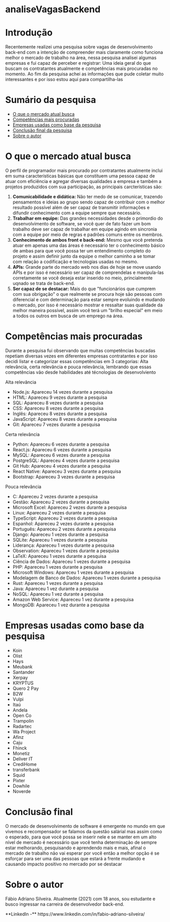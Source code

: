 <h1 allign= "center"> analiseVagasBackend </h1>

# Introdução
<p allign="center"> Recentemente realizei uma pesquisa sobre vagas de desenvolvimento back-end com a intenção de compreender mais claramente como funciona melhor o mercado de trabalho na área, nessa pesquisa analisei algumas empresas e fui capaz de perceber e registrar: Uma ideia geral do que buscam os contratantes atualmente e competências mais procuradas no momento. Ao fim da pesquisa achei as informações que pude coletar muito interessantes e por isso estou aqui para compartilha-las
</p>

Sumário da pesquisa
===================
 * [O que o mercado atual busca](https://github.com/FabioAdrianoSilveira/projetodev/blob/main/readme.md#o-que-o-mercado-atual-busca)
 * [Competências mais procuradas](#competencias)
 * [Empresas usadas como base da pesquisa](#empresas)
 * [Conclusão final da pesquisa](#conclusao)
 * [Sobre o autor](#sobreAutor)
 
# O que o mercado atual busca 
<p allign="center"> O perfil de programador mais procurado por contratantes atualmente inclui em suma características básicas que constituem uma pessoa capaz de atuar com eficiência e agregar diversas qualidades a empresa e também a projetos produzidos com sua participação, as principais carcterísticas são: 
 
1. **Comunicabilidade e didática:** Não ter medo de se comunicar, trazendo pensamentos e ideias ao grupo sendo capaz de contribuir com o melhor resultado possível além de ser capaz de transmitir informações e difundir conhecimento com a equipe sempre que necessário.
2. **Trabalhar em equipe:** Das grandes necessidades desde o primordio do desenvolvimento de software, se você quer de fato fazer um bom trabalho deve ser capaz de trabalhar em equipe agindo em sincronia com a equipe por meio de regras e padrões comuns entre os membros.
3. **Conhecimento de ambos front e back-end:** Mesmo que você pretenda atuar em apenas uma das áreas é necessário ter o conhecimento básico de ambas para que você possa ter um entendimento completo do projeto e assim definir junto da equipe o melhor caminho a se tomar com relação a codificação e tecnologias usadas no mesmo.
4. **APIs:** Grande parte do mercado web nos dias de hoje se move usando APIs e por isso é necessário ser capaz de comprendelas e manipula-las corretamente se você deseja estar inserido no meio, princialmente uqnado se trata de back-end.
5. **Ser capaz de se destacar:** Mais do que "funcionários que cumprem com sua obrigação" o que realmente se procura hoje são pessoas com diferencial e com determinação para estar sempre evoluindo e mudando o mercado, por isso é necessário mostrar e ressaltar suas qualidade da melhor maneira possível, assim você terá um "brilho especial" em meio a todos os outros em busca de um emprego na área.
</p>
 
 
 # Competências mais procuradas
 <p allign="center"> Durante a pesquisa fui observando que muitas competências buscadas repetiam diversas vezes em diferentes empresas contratantes e por isso decidi listar e categorizar essas competências em 3 categorias: Alta relevância, certa relevância e pouca relevância, lembrando que essas competências vão desde habilidades até técnologias de desenvolviento
 
 Alta relevância
 * Node.js: Apareceu 14 vezes durante a pesquisa
 * HTML: Apareceu 9 vezes durante a pesquisa
 * SQL: Apareceu 8 vezes durante a pesquisa
 * CSS: Apareceu 8 vezes durante a pesquisa
 * Inglês: Apareceu 8 vezes durante a pesquisa
 * JavaScript: Apareceu 8 vezes durante a pesquisa
 * Git: Apareceu 7 vezes durante a pesquisa
 
 Certa relevância
 * Python: Apareceu 6 vezes durante a pesquisa
 * React.js: Apareceu 6 vezes durante a pesquisa
 * MySQL: Apareceu 6 vezes durante a pesquisa
 * PostgreSQL: Apareceu 4 vezes durante a pesquisa
 * Git Hub: Apareceu 4 vezes durante a pesquisa
 * React Native: Apareceu 3 vezes durante a pesquisa
 * Bootstrap: Apareceu 3 vezes durante a pesquisa

 Pouca relevância
 * C: Apareceu 2 vezes durante a pesquisa
 * Gestão: Apareceu 2 vezes durante a pesquisa
 * Microsoft Excel: Apareceu 2 vezes durante a pesquisa
 * Linux: Apareceu 2 vezes durante a pesquisa
 * TypeScript: Apareceu 2 vezes durante a pesquisa
 * Espanhol: Apareceu 2 vezes durante a pesquisa
 * Português: Apareceu 2 vezes durante a pesquisa
 * Django: Apareceu 1 vezes durante a pesquisa
 * SQLite: Apareceu 1 vezes durante a pesquisa
 * Liderança: Apareceu 1 vezes durante a pesquisa
 * Observation: Apareceu 1 vezes durante a pesquisa
 * LaTeX: Apareceu 1 vezes durante a pesquisa
 * Ciência de Dados: Apareceu 1 vezes durante a pesquisa
 * PHP: Apareceu 1 vezes durante a pesquisa
 * Microsoft Windows: Apareceu 1 vezes durante a pesquisa
 * Modelagem de Banco de Dados: Apareceu 1 vezes durante a pesquisa
 * Rust: Apareceu 1 vezes durante a pesquisa
 * Java: Apareceu 1 vez durante a pesquisa
 * NoSQL: Apareceu 1 vez durante a pesquisa
 * Amazon Web Service: Apareceu 1 vez durante a pesquisa
 * MongoDB: Apareceu 1 vez durante a pesquisa 
</p>

 # Empresas usadas como base da pesquisa
 * Koin
 * Olist
 * Hays
 * Meubank
 * Santander
 * Xerpay
 * KRYPTUS
 * Quero 2 Pay
 * B2W
 * Vulpi
 * Itaú
 * Andela
 * Open Co
 * Trampolin
 * Radartec
 * Wa Project
 * Afinz
 * Caju
 * Fhinck
 * Monetiz
 * Deliver IT
 * CrediHome
 * transferbank
 * Squid
 * Pixter
 * Dowhile
 * Noverde 
</p>

# Conclusão final
<p allign="center"> O mercado de desenvolvimento de software é emergente no mundo em que vivemos e recompensador se falamos da questão salárial mas assim como o esperado, para que você possa se inserir nele e se manter em um alto nível de mercado é necessário que você tenha determinação de sempre estar melhorando, pesquisando e aprendendo mais e mais, afinal o mercado de trabalho não vai esperar por você então a melhor opção é se esforçar para ser uma das pessoas que estará a frente mudando e causando impacto positivo no mercado por se destacar </p>

# Sobre o autor
<p allign="center"> Fábio Adriano Silveira. Atualmente (2021) com 18 anos, sou estudante e busco ingressar na carreira de desenvolvedor back-end.</p>
**LinkedIn -** https://www.linkedin.com/in/fabio-adriano-silveira/
